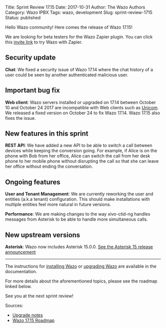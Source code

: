 Title: Sprint Review 17.15
Date: 2017-10-31
Author: The Wazo Authors
Category: Wazo IPBX
Tags: wazo, development
Slug: sprint-review-1715
Status: published

Hello Wazo community! Here comes the release of Wazo 17.15!

We are looking for beta testers for the Wazo Zapier plugin. You can click this [invite link](https://zapier.com/platform/public-invite/430/a797f40ef69e5a38e4c331d1996d61ce/) to try Wazo with Zapier.

## Security update

**Chat**: We fixed a security issue of Wazo 17.14 where the chat history of a user could be seen by another authenticated malicious user.


## Important bug fix

**Web client**: Wazo servers installed or upgraded on 17.14 between October 10 and October 24 2017 are incompatible with Web clients such as [Unicom](https://phone.wazo.community). We released a fixed version on October 24 to fix Wazo 17.14. Wazo 17.15 also fixes the issue.


## New features in this sprint

**REST API**: We have added a new API to be able to switch a call between devices while keeping the conversion going. For example, if Alice is on the phone with Bob from her office, Alice can switch the call from her desk phone to her mobile phone without disrupting the call so that she can leave her office without ending the conversation.


## Ongoing features

**User and Tenant Management**: We are currently reworking the user and entities (a.k.a tenant) configuration. This should make installations with multiple entities feel more natural in future versions.

**Performance**: We are making changes to the way xivo-ctid-ng handles messages from Asterisk to be able to handle more simultaneous calls.


## New upstream versions

**Asterisk**: Wazo now includes Asterisk 15.0.0. [See the Asterisk 15 release announcement](http://www.digium.com/blog/2017/10/03/open-source-asterisk-15-released/)


---

The instructions for [installing Wazo](/uc-doc/installation/install-system) or [upgrading Wazo](/uc-doc/upgrade/introduction) are available in the documentation.

For more details about the aforementioned topics, please see the roadmap linked below.

See you at the next sprint review!

Sources:

* [Upgrade notes](http://wazo.readthedocs.io/en/wazo-17.15/upgrade/upgrade.html#upgrade-notes)
* [Wazo 17.15 Roadmap](https://projects.wazo.community/versions/268)
